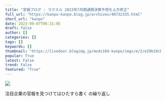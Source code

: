 ```yaml
---
title: "官報ブログ : ラクスル 2023年7月期通期決算予想を上方修正"
full_url: "https://kanpo-kanpo.blog.jp/archives/40732335.html"
short_url: "kanpo"
date: 2023-09-07T06:31:05
draft: false
author: []
categories: []
tags: []
keywords: []
thumbnail: "https://livedoor.blogimg.jp/mods104-kanpo/imgs/e/2/e29b19cb-s.png"
popular: True
latest: False
trend: False
featured: "True"
---
```


![](https://livedoor.blogimg.jp/mods104-kanpo/imgs/e/2/e29b19cb-s.png)

<div><p id="blog-description">注目企業の官報を見つけてはひたすら書く の繰り返し</p></div>